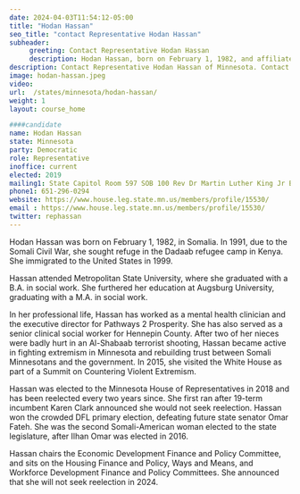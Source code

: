 ```yaml
---
date: 2024-04-03T11:54:12-05:00
title: "Hodan Hassan"
seo_title: "contact Representative Hodan Hassan"
subheader:
     greeting: Contact Representative Hodan Hassan
     description: Hodan Hassan, born on February 1, 1982, and affiliated with the Democratic Party, is an American politician serving as a member of the Minnesota House of Representatives, representing District 62B. She assumed office on January 3, 2023.
description: Contact Representative Hodan Hassan of Minnesota. Contact information for Hodan Hassan includes email address, phone number, and mailing address.
image: hodan-hassan.jpeg
video:
url:  /states/minnesota/hodan-hassan/
weight: 1
layout: course_home

####candidate
name: Hodan Hassan
state: Minnesota
party: Democratic
role: Representative
inoffice: current
elected: 2019
mailing1: State Capitol Room 597 SOB 100 Rev Dr Martin Luther King Jr Blvd St. Paul, MN 55155-1298
phone1: 651-296-0294
website: https://www.house.leg.state.mn.us/members/profile/15530/
email : https://www.house.leg.state.mn.us/members/profile/15530/
twitter: rephassan
---
```


Hodan Hassan was born on February 1, 1982, in Somalia. In 1991, due to the Somali Civil War, she sought refuge in the Dadaab refugee camp in Kenya. She immigrated to the United States in 1999.

Hassan attended Metropolitan State University, where she graduated with a B.A. in social work. She furthered her education at Augsburg University, graduating with a M.A. in social work.

In her professional life, Hassan has worked as a mental health clinician and the executive director for Pathways 2 Prosperity. She has also served as a senior clinical social worker for Hennepin County. After two of her nieces were badly hurt in an Al-Shabaab terrorist shooting, Hassan became active in fighting extremism in Minnesota and rebuilding trust between Somali Minnesotans and the government. In 2015, she visited the White House as part of a Summit on Countering Violent Extremism.

Hassan was elected to the Minnesota House of Representatives in 2018 and has been reelected every two years since. She first ran after 19-term incumbent Karen Clark announced she would not seek reelection. Hassan won the crowded DFL primary election, defeating future state senator Omar Fateh. She was the second Somali-American woman elected to the state legislature, after Ilhan Omar was elected in 2016.

Hassan chairs the Economic Development Finance and Policy Committee, and sits on the Housing Finance and Policy, Ways and Means, and Workforce Development Finance and Policy Committees. She announced that she will not seek reelection in 2024.
